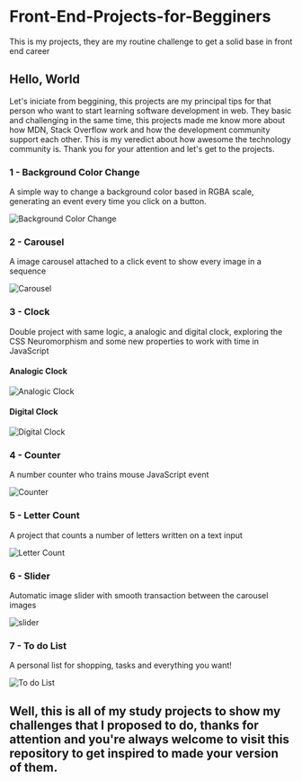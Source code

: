 # Front-End-Projects-for-Begginers
This is my projects, they are my routine challenge to get a solid base in front end career

## Hello, World

Let's iniciate from beggining, this projects are my principal tips for that person who want to start learning software development in web. They basic and challenging in the same time, this projects made me know more about how MDN, Stack Overflow work and how the development community support each other. This is my veredict about how awesome the technology community is. Thank you for your attention and let's get to the projects.

### 1 - Background Color Change

A simple way to change a background color based in RGBA scale, generating an event every time you click on a button.

![Background Color Change](https://user-images.githubusercontent.com/76705087/143365223-4099c0e3-9640-49dc-a89a-8ea6e57819fa.PNG)

### 2 - Carousel

A image carousel attached to a click event to show every image in a sequence

![Carousel](https://user-images.githubusercontent.com/76705087/143365415-55a0bc04-a391-4a99-921c-e075b44340cd.PNG)

### 3 - Clock

Double project with same logic, a analogic and digital clock, exploring the CSS Neuromorphism and some new properties to work with time in JavaScript

#### Analogic Clock

![Analogic Clock](https://user-images.githubusercontent.com/76705087/143365770-b1969faa-f3ca-466b-b68b-31644fd6252b.PNG)

#### Digital Clock

![Digital Clock](https://user-images.githubusercontent.com/76705087/143365827-675f8961-fb1a-415e-b6ca-80ee8c8d257a.PNG)

### 4 - Counter

A number counter who trains mouse JavaScript event

![Counter](https://user-images.githubusercontent.com/76705087/143365990-5a39b096-b92b-4668-af46-e3019b924782.PNG)

### 5 - Letter Count

A project that counts a number of letters written on a text input

![Letter Count](https://user-images.githubusercontent.com/76705087/143366137-12739a08-7f55-4f98-9f92-57bbee840391.PNG)

### 6 - Slider

Automatic image slider with smooth transaction between the carousel images

![slider](https://user-images.githubusercontent.com/76705087/143366260-72e7348d-5f1f-4833-8b0a-52362b4ed71a.PNG)

### 7 - To do List

A personal list for shopping, tasks and everything you want!

![To do List](https://user-images.githubusercontent.com/76705087/143366378-684aaf15-9729-40d8-8454-80898cb4d269.PNG)

## Well, this is all of my study projects to show my challenges that I proposed to do, thanks for attention and you're always welcome to visit this repository to get inspired to made your version of them.
